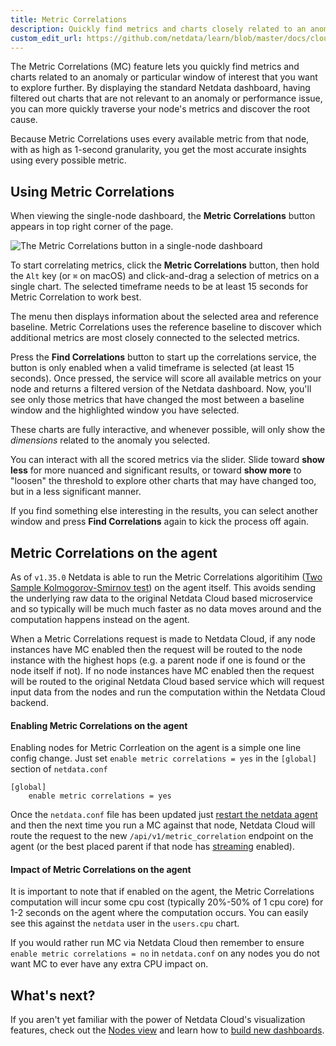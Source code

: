 ```yaml
---
title: Metric Correlations
description: Quickly find metrics and charts closely related to an anomaly anywhere in your infrastructure to discover the root cause faster.
custom_edit_url: https://github.com/netdata/learn/blob/master/docs/cloud/insights/metric-correlations.md
---
```


The Metric Correlations (MC) feature lets you quickly find metrics and charts related to an anomaly or particular window of
interest that you want to explore further. By displaying the standard Netdata dashboard, having filtered out charts that
are not relevant to an anomaly or performance issue, you can more quickly traverse your node's metrics and discover the
root cause.

Because Metric Correlations uses every available metric from that node, with as high as 1-second granularity, you get
the most accurate insights using every possible metric.

## Using Metric Correlations

When viewing the single-node dashboard, the **Metric Correlations** button appears in top right corner of the page.

![The Metric Correlations button in a single-node
dashboard](https://user-images.githubusercontent.com/82235632/126153864-5dad7c59-09d3-4a9a-9b42-dc9e82598859.png)

To start correlating metrics, click the **Metric Correlations** button, then hold the `Alt` key (or `⌘` on macOS) and
click-and-drag a selection of metrics on a single chart. The selected timeframe needs to be at least 15 seconds
for Metric Correlation to work best. 

The menu then displays information about the selected area and reference baseline. Metric Correlations uses the
reference baseline to discover which additional metrics are most closely connected to the selected metrics.

Press the **Find Correlations** button to start up the correlations service, the button is only enabled when a valid timeframe is selected (at least 15 seconds). Once pressed, the service will score all available metrics on your
node and returns a filtered version of the Netdata dashboard. Now, you'll see only those metrics that have changed the
most between a baseline window and the highlighted window you have selected.

These charts are fully interactive, and whenever possible, will only show the _dimensions_ related to the anomaly you
selected.

You can interact with all the scored metrics via the slider. Slide toward **show less** for more nuanced and significant
results, or toward **show more** to "loosen" the threshold to explore other charts that may have changed too, but in a
less significant manner.

If you find something else interesting in the results, you can select another window and press **Find Correlations**
again to kick the process off again.

## Metric Correlations on the agent

As of `v1.35.0` Netdata is able to run the Metric Correlations algoritihim ([Two Sample Kolmogorov-Smirnov test](https://en.wikipedia.org/wiki/Kolmogorov%E2%80%93Smirnov_test#Two-sample_Kolmogorov%E2%80%93Smirnov_test)) on the agent itself. This avoids sending the underlying raw data to the original Netdata Cloud based microservice and so typically will be much much faster as no data moves around and the computation happens instead on the agent.

When a Metric Correlations request is made to Netdata Cloud, if any node instances have MC enabled then the request will be routed to the node instance with the highest hops (e.g. a parent node if one is found or the node itself if not). If no node instances have MC enabled then the request will be routed to the original Netdata Cloud based service which will request input data from the nodes and run the computation within the Netdata Cloud backend.

#### Enabling Metric Correlations on the agent

Enabling nodes for Metric Corrleation on the agent is a simple one line config change. Just set `enable metric correlations = yes` in the `[global]` section of `netdata.conf`

```
[global]
    enable metric correlations = yes
```

Once the `netdata.conf` file has been updated just [restart the netdata agent](https://learn.netdata.cloud/docs/configure/start-stop-restart) and then the next time you run a MC against that node, Netdata Cloud will route the request to the new `/api/v1/metric_correlation` endpoint on the agent (or the best placed parent if that node has [streaming](https://learn.netdata.cloud/docs/agent/streaming) enabled).

#### Impact of Metric Correlations on the agent

It is important to note that if enabled on the agent, the Metric Correlations computation will incur some cpu cost (typically 20%-50% of 1 cpu core) for 1-2 seconds on the agent where the computation occurs. You can easily see this against the `netdata` user in the `users.cpu` chart.

If you would rather run MC via Netdata Cloud then remember to ensure `enable metric correlations = no` in `netdata.conf` on any nodes you do not want MC to ever have any extra CPU impact on.

## What's next?

If you aren't yet familiar with the power of Netdata Cloud's visualization features, check out the [Nodes
view](/docs/cloud/visualize/nodes) and learn how to [build new dashboards](/docs/cloud/visualize/dashboards).
